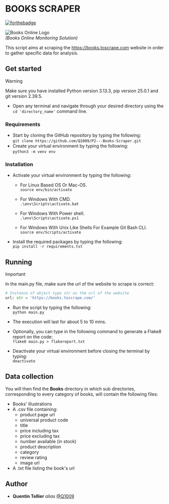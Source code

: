 # BOOKS SCRAPER
[![forthebadge](https://forthebadge.com/images/badges/made-with-python.svg)](http://forthebadge.com)  

![Books Online Logo](https://user.oc-static.com/upload/2020/09/22/1600779540759_Online%20bookstore-01.png)  
*(Books Online Monitoring Solution)*

This script aims at scraping the <https://books.toscrape.com> website in order to gather specific data for analysis.  
## Get started

> [!WARNING]  
> Make sure you have installed Python version 3.13.3, pip version 25.0.1 and git version 2.39.5.  

- Open any terminal and navigate through your desired directory using the `cd 'directory_name'` command line.

### Requirements

- Start by cloning the GitHub repository by typing the following:  
`git clone https://github.com/Q1009/P2---Books-Scraper.git`
- Create your virtual environment by typing the following:  
`python3 -m venv env`

### Installation

- Activate your virtual environment by typing the following:  

    - For Linux Based OS Or Mac-OS.  
`source env/bin/activate`  

    - For Windows With CMD.  
`.\env\Scripts\activate.bat` 

    - For Windows With Power shell.  
`.\env\Scripts\activate.ps1`  

    - For Windows With Unix Like Shells For Example Git Bash CLI.  
`source env/Scripts/activate`

- Install the required packages by typing the following:  
`pip install -r requirements.txt`  

## Running

> [!IMPORTANT]  
> In the main.py file, make sure the url of the website to scrape is correct:

```python
# Instance of object type str as the url of the website
url: str = 'https://books.toscrape.com/'
```

- Run the script by typing the following:  
`python main.py`
- The execution will last for about 5 to 10 mins.  

- Optionally, you can type in the following command to generate a Flake8 report on the code:  
`flake8 main.py > flakereport.txt`

- Deactivate your virtual environment before closing the terminal by typing:  
`deactivate`

## Data collection

You will then find the **Books** directory in which sub directories, corresponding to every category of books, will contain the following files:

- Books' illustrations
- A .csv file containing:
    - product page url
    - universal product code
    - title
    - price including tax
    - price excluding tax
    - number available (in stock)
    - product description
    - category
    - review rating
    - image url
- A .txt file listing the book's url

## Author

- **Quentin Tellier** *alias* [@Q1009](https://github.com/Q1009)
